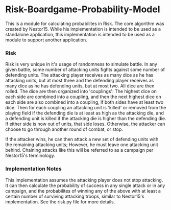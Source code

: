 # Risk-Boardgame-Probability-Model

This is a module for calculating probabilites in Risk. The core algorithm was created by Nestor15. While his implementation is intended to be used as a standalone application, this implementation is intended to be used as a module to support another application.

### Risk

Risk is very unique in it's usage of randomness to simulate battle. In any given battle, some number of attacking units fights against some number of defending units. The attacking player receives as many dice as he has attacking units, but at most three and the defending player receives as many dice as he has defending units, but at most two. All dice are then rolled. The dice are then organized into 'couplings': The highest dice on each side are combined into a coupling, and then the next highest dice on each side are also combined into a coupling, if both sides have at least two dice. Then for each coupling an attacking unit is 'killed' or removed from the playing field if the defending die is at least as high as the attacking die, and a defending unit is killed if the attacking die is higher than the defending die. If either side is now out of units, that side loses. Otherwise, the attacker can choose to go through another round of combat, or stop.

If the attacker wins, he can then attack a new set of defending units with the remaining attacking units; However, he must leave one attacking unit behind. Chaining attacks like this will be referred to as a campaign per Nestor15's terminology.

### Implementation Notes

This implementation assumes the attacking player does not stop attacking. It can then calculate the probability of success in any single attack or in any campaign, and the probabilites of winning any of the above with at least a certain number of surviving attacking troops, similar to Nestor15's implementation. See the risk.py file for more details.
